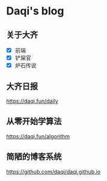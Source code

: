 # Daqi's blog

## 关于大齐

- [x] 前端
- [x] 铲屎官
- [x] 炉石传说

## 大齐日报

https://daqi.fun/daily

## 从零开始学算法

https://daqi.fun/algorithm

## 简陋的博客系统

https://github.com/daqi/daqi.github.io
